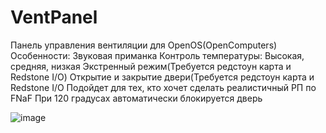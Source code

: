 # VentPanel
Панель управления вентиляции для OpenOS(OpenComputers)
Особенности:
Звуковая приманка
Контроль температуры: Высокая, средняя, низкая
Экстренный режим(Требуется редстоун карта и Redstone I/O)
Открытие и закрытие двери(Требуется редстоун карта и Redstone I/O
Подойдет для тех, кто хочет сделать реалистичный РП по FNaF
При 120 градусах автоматически блокируется дверь

![image](https://github.com/user-attachments/assets/78ed56fd-57fb-444e-947f-bc932e54f1e0)
